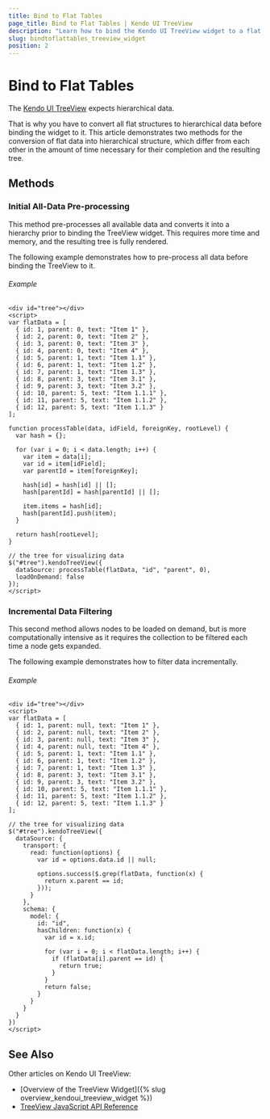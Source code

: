 ```yaml
---
title: Bind to Flat Tables
page_title: Bind to Flat Tables | Kendo UI TreeView
description: "Learn how to bind the Kendo UI TreeView widget to a flat data table that keeps references about the hierarchical structure."
slug: bindtoflattables_treeview_widget
position: 2
---
```


# Bind to Flat Tables

The [Kendo UI TreeView](http://demos.telerik.com/kendo-ui/treeview/index) expects hierarchical data.

That is why you have to convert all flat structures to hierarchical data before binding the widget to it. This article demonstrates two methods for the conversion of flat data into hierarchical structure, which differ from each other in the amount of time necessary for their completion and the resulting tree.

## Methods

### Initial All-Data Pre-processing

This method pre-processes all available data and converts it into a hierarchy prior to binding the TreeView widget. This requires more time and memory, and the resulting tree is fully rendered.

The following example demonstrates how to pre-process all data before binding the TreeView to it.

###### Example

    <div id="tree"></div>
    <script>
    var flatData = [
      { id: 1, parent: 0, text: "Item 1" },
      { id: 2, parent: 0, text: "Item 2" },
      { id: 3, parent: 0, text: "Item 3" },
      { id: 4, parent: 0, text: "Item 4" },
      { id: 5, parent: 1, text: "Item 1.1" },
      { id: 6, parent: 1, text: "Item 1.2" },
      { id: 7, parent: 1, text: "Item 1.3" },
      { id: 8, parent: 3, text: "Item 3.1" },
      { id: 9, parent: 3, text: "Item 3.2" },
      { id: 10, parent: 5, text: "Item 1.1.1" },
      { id: 11, parent: 5, text: "Item 1.1.2" },
      { id: 12, parent: 5, text: "Item 1.1.3" }
    ];

    function processTable(data, idField, foreignKey, rootLevel) {
      var hash = {};

      for (var i = 0; i < data.length; i++) {
        var item = data[i];
        var id = item[idField];
        var parentId = item[foreignKey];

        hash[id] = hash[id] || [];
        hash[parentId] = hash[parentId] || [];

        item.items = hash[id];
        hash[parentId].push(item);
      }

      return hash[rootLevel];
    }

    // the tree for visualizing data
    $("#tree").kendoTreeView({
      dataSource: processTable(flatData, "id", "parent", 0),
      loadOnDemand: false
    });
    </script>

### Incremental Data Filtering

This second method allows nodes to be loaded on demand, but is more computationally intensive as it requires the collection to be filtered each time a node gets expanded.

The following example demonstrates how to filter data incrementally.

###### Example

    <div id="tree"></div>
    <script>
    var flatData = [
      { id: 1, parent: null, text: "Item 1" },
      { id: 2, parent: null, text: "Item 2" },
      { id: 3, parent: null, text: "Item 3" },
      { id: 4, parent: null, text: "Item 4" },
      { id: 5, parent: 1, text: "Item 1.1" },
      { id: 6, parent: 1, text: "Item 1.2" },
      { id: 7, parent: 1, text: "Item 1.3" },
      { id: 8, parent: 3, text: "Item 3.1" },
      { id: 9, parent: 3, text: "Item 3.2" },
      { id: 10, parent: 5, text: "Item 1.1.1" },
      { id: 11, parent: 5, text: "Item 1.1.2" },
      { id: 12, parent: 5, text: "Item 1.1.3" }
    ];

    // the tree for visualizing data
    $("#tree").kendoTreeView({
      dataSource: {
        transport: {
          read: function(options) {
            var id = options.data.id || null;

            options.success($.grep(flatData, function(x) {
              return x.parent == id;
            }));
          }
        },
        schema: {
          model: {
            id: "id",
            hasChildren: function(x) {
              var id = x.id;

              for (var i = 0; i < flatData.length; i++) {
                if (flatData[i].parent == id) {
                  return true;
                }
              }
              return false;
            }
          }
        }
      }
    })
    </script>

## See Also

Other articles on Kendo UI TreeView:

* [Overview of the TreeView Widget]({% slug overview_kendoui_treeview_widget %})
* [TreeView JavaScript API Reference](/api/javascript/ui/treeview)
